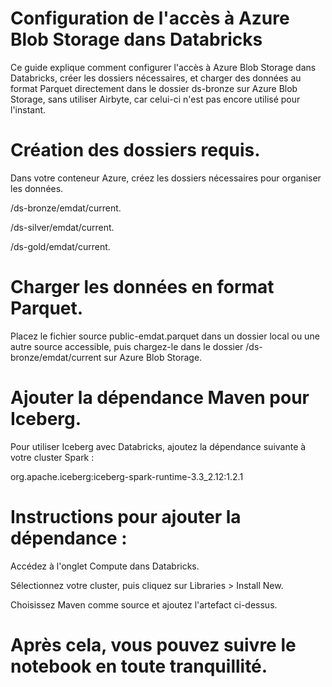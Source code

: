 # Configuration de l'accès à Azure Blob Storage dans Databricks

Ce guide explique comment configurer l'accès à Azure Blob Storage dans Databricks, créer les dossiers nécessaires, et charger des données au format Parquet directement dans le dossier ds-bronze sur Azure Blob Storage, sans utiliser Airbyte, car celui-ci n'est pas encore utilisé pour l'instant.

# Création des dossiers requis.

Dans votre conteneur Azure, créez les dossiers nécessaires pour organiser les données.

/ds-bronze/emdat/current.

/ds-silver/emdat/current.

/ds-gold/emdat/current.

# Charger les données en format Parquet.

Placez le fichier source public-emdat.parquet dans un dossier local ou une autre source accessible, puis chargez-le dans le dossier /ds-bronze/emdat/current sur Azure Blob Storage.

# Ajouter la dépendance Maven pour Iceberg.

Pour utiliser Iceberg avec Databricks, ajoutez la dépendance suivante à votre cluster Spark :

org.apache.iceberg:iceberg-spark-runtime-3.3_2.12:1.2.1

# Instructions pour ajouter la dépendance :

Accédez à l'onglet Compute dans Databricks.

Sélectionnez votre cluster, puis cliquez sur Libraries > Install New.

Choisissez Maven comme source et ajoutez l'artefact ci-dessus.

# Après cela, vous pouvez suivre le notebook en toute tranquillité.
